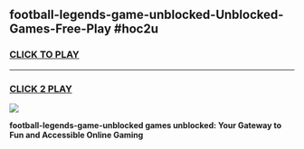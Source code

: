 
## football-legends-game-unblocked-Unblocked-Games-Free-Play #hoc2u
<h3>
<a href="https://us.freeplayer.one?title=football-legends-game-unblocked&ref=9M">CLICK TO PLAY</a></h3>
<hr>

<h3>
<a href="https://us.freeplayer.one?title=football-legends-game-unblocked&ref=9M">CLICK 2 PLAY</a>
  
</h3>

<a href="https://us.freeplayer.one?title=football-legends-game-unblocked&ref=9M"><img src="https://clearcache.store/games.png"></a>


**football-legends-game-unblocked games unblocked: Your Gateway to Fun and Accessible Online Gaming**
